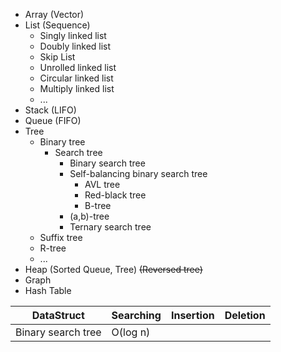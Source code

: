 - Array (Vector)
- List (Sequence)
	- Singly linked list
	- Doubly linked list
	- Skip List
	- Unrolled linked list
	- Circular linked list
	- Multiply linked list
	- ...
- Stack (LIFO)
- Queue (FIFO)
- Tree
	- Binary tree
		- Search tree
			- Binary search tree
			- Self-balancing binary search tree
				- AVL tree
				- Red-black tree
				- B-tree
			- (a,b)-tree
			- Ternary search tree
	- Suffix tree
	- R-tree
	- ...
- Heap (Sorted Queue, Tree) ~~(Reversed tree)~~
- Graph
- Hash Table

| DataStruct         | Searching | Insertion | Deletion |
| ------------------ | --------- | --------- | -------- |
| Binary search tree | O(log n)  |           |          |

